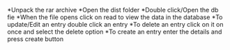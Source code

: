 *Unpack the rar archive
*Open the dist folder
*Double click/Open the db fie
*When the file opens click on read to view the data in the database
*To update/Edit an entry double click an entry
*To delete an entry click on it on once and select the delete option
*To create an entry enter the details and press create button
